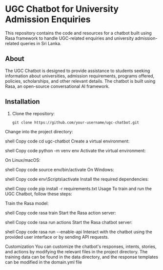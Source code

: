 # UGC Chatbot for University Admission Enquiries

This repository contains the code and resources for a chatbot built using Rasa framework to handle UGC-related enquiries and university admission-related queries in Sri Lanka.

## About

The UGC Chatbot is designed to provide assistance to students seeking information about universities, admission requirements, programs offered, policies, scholarships, and other relevant details. The chatbot is built using Rasa, an open-source conversational AI framework.

## Installation

1. Clone the repository:

   ```shell
   git clone https://github.com/your-username/ugc-chatbot.git
Change into the project directory:

shell
Copy code
cd ugc-chatbot
Create a virtual environment:

shell
Copy code
python -m venv env
Activate the virtual environment:

On Linux/macOS:

shell
Copy code
source env/bin/activate
On Windows:

shell
Copy code
env\Scripts\activate
Install the required dependencies:

shell
Copy code
pip install -r requirements.txt
Usage
To train and run the UGC Chatbot, follow these steps:

Train the Rasa model:

shell
Copy code
rasa train
Start the Rasa action server:

shell
Copy code
rasa run actions
Start the Rasa chatbot server:

shell
Copy code
rasa run --enable-api
Interact with the chatbot using the provided user interface or by sending API requests.

Customization
You can customize the chatbot's responses, intents, stories, and actions by modifying the relevant files in the project directory. The training data can be found in the data directory, and the response templates can be modified in the domain.yml file
